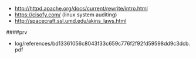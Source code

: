 * http://httpd.apache.org/docs/current/rewrite/intro.html
* https://cisofy.com/ (linux system auditing)
* http://spacecraft.ssl.umd.edu/akins_laws.html

####prv
* log/references/bd13361056c8043f33c659c776f2f92fd59598dd9c3dcb.pdf
